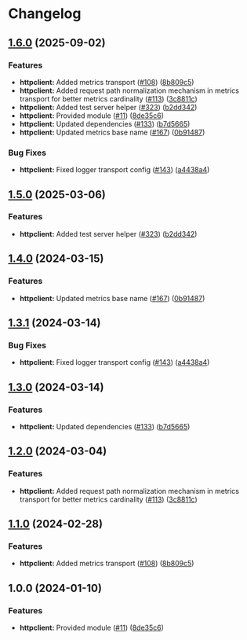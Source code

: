 # Changelog

## [1.6.0](https://github.com/bhardwajRahul/yokai/compare/httpclient-v1.5.0...httpclient/v1.6.0) (2025-09-02)


### Features

* **httpclient:** Added metrics transport ([#108](https://github.com/bhardwajRahul/yokai/issues/108)) ([8b809c5](https://github.com/bhardwajRahul/yokai/commit/8b809c5a89c848e8862e81fc95f4bb7ba08d7964))
* **httpclient:** Added request path normalization mechanism in metrics transport for better metrics cardinality ([#113](https://github.com/bhardwajRahul/yokai/issues/113)) ([3c8811c](https://github.com/bhardwajRahul/yokai/commit/3c8811c878c0d446d4ca307254ab49d0b9cb40b2))
* **httpclient:** Added test server helper ([#323](https://github.com/bhardwajRahul/yokai/issues/323)) ([b2dd342](https://github.com/bhardwajRahul/yokai/commit/b2dd342ecef06b24a290a9723bd839e5032f08cc))
* **httpclient:** Provided module ([#11](https://github.com/bhardwajRahul/yokai/issues/11)) ([8de35c6](https://github.com/bhardwajRahul/yokai/commit/8de35c690182bb373895cbd2cfb67af9b52db962))
* **httpclient:** Updated dependencies ([#133](https://github.com/bhardwajRahul/yokai/issues/133)) ([b7d5665](https://github.com/bhardwajRahul/yokai/commit/b7d5665bf38aea0823f6739930d5fbc352b50903))
* **httpclient:** Updated metrics base name ([#167](https://github.com/bhardwajRahul/yokai/issues/167)) ([0b91487](https://github.com/bhardwajRahul/yokai/commit/0b91487c8e8f5a94a3878433fa0fba6380fa02fe))


### Bug Fixes

* **httpclient:** Fixed logger transport config ([#143](https://github.com/bhardwajRahul/yokai/issues/143)) ([a4438a4](https://github.com/bhardwajRahul/yokai/commit/a4438a4cbd9d252e3c15195c141524c7ef816590))

## [1.5.0](https://github.com/ankorstore/yokai/compare/httpclient/v1.4.0...httpclient/v1.5.0) (2025-03-06)


### Features

* **httpclient:** Added test server helper ([#323](https://github.com/ankorstore/yokai/issues/323)) ([b2dd342](https://github.com/ankorstore/yokai/commit/b2dd342ecef06b24a290a9723bd839e5032f08cc))

## [1.4.0](https://github.com/ankorstore/yokai/compare/httpclient/v1.3.1...httpclient/v1.4.0) (2024-03-15)


### Features

* **httpclient:** Updated metrics base name ([#167](https://github.com/ankorstore/yokai/issues/167)) ([0b91487](https://github.com/ankorstore/yokai/commit/0b91487c8e8f5a94a3878433fa0fba6380fa02fe))

## [1.3.1](https://github.com/ankorstore/yokai/compare/httpclient/v1.3.0...httpclient/v1.3.1) (2024-03-14)


### Bug Fixes

* **httpclient:** Fixed logger transport config ([#143](https://github.com/ankorstore/yokai/issues/143)) ([a4438a4](https://github.com/ankorstore/yokai/commit/a4438a4cbd9d252e3c15195c141524c7ef816590))

## [1.3.0](https://github.com/ankorstore/yokai/compare/httpclient/v1.2.0...httpclient/v1.3.0) (2024-03-14)


### Features

* **httpclient:** Updated dependencies ([#133](https://github.com/ankorstore/yokai/issues/133)) ([b7d5665](https://github.com/ankorstore/yokai/commit/b7d5665bf38aea0823f6739930d5fbc352b50903))

## [1.2.0](https://github.com/ankorstore/yokai/compare/httpclient/v1.1.0...httpclient/v1.2.0) (2024-03-04)


### Features

* **httpclient:** Added request path normalization mechanism in metrics transport for better metrics cardinality ([#113](https://github.com/ankorstore/yokai/issues/113)) ([3c8811c](https://github.com/ankorstore/yokai/commit/3c8811c878c0d446d4ca307254ab49d0b9cb40b2))

## [1.1.0](https://github.com/ankorstore/yokai/compare/httpclient/v1.0.0...httpclient/v1.1.0) (2024-02-28)


### Features

* **httpclient:** Added metrics transport ([#108](https://github.com/ankorstore/yokai/issues/108)) ([8b809c5](https://github.com/ankorstore/yokai/commit/8b809c5a89c848e8862e81fc95f4bb7ba08d7964))

## 1.0.0 (2024-01-10)


### Features

* **httpclient:** Provided module ([#11](https://github.com/ankorstore/yokai/issues/11)) ([8de35c6](https://github.com/ankorstore/yokai/commit/8de35c690182bb373895cbd2cfb67af9b52db962))
